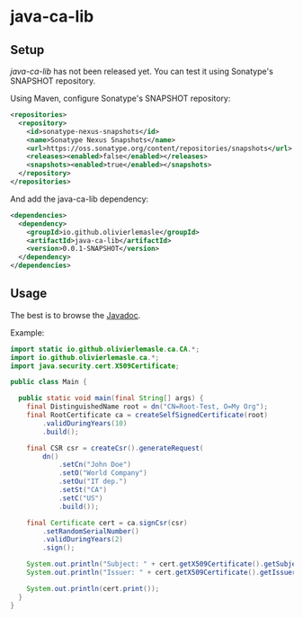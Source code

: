 # java-ca-lib #

## Setup ##

*java-ca-lib* has not been released yet. You can test it using Sonatype's
SNAPSHOT repository.

Using Maven, configure Sonatype's SNAPSHOT repository:

```xml
<repositories>
  <repository>
    <id>sonatype-nexus-snapshots</id>
    <name>Sonatype Nexus Snapshots</name>
    <url>https://oss.sonatype.org/content/repositories/snapshots</url>
    <releases><enabled>false</enabled></releases>
    <snapshots><enabled>true</enabled></snapshots>
  </repository>
</repositories>
```

And add the java-ca-lib dependency:

```xml
<dependencies>
  <dependency>
    <groupId>io.github.olivierlemasle</groupId>
    <artifactId>java-ca-lib</artifactId>
    <version>0.0.1-SNAPSHOT</version>
  </dependency>
</dependencies>
```

## Usage ##

The best is to browse the [Javadoc](http://olivierlemasle.github.io/java-certificate-authority/javadoc/).

Example:

```java
import static io.github.olivierlemasle.ca.CA.*;
import io.github.olivierlemasle.ca.*;
import java.security.cert.X509Certificate;

public class Main {

  public static void main(final String[] args) {
    final DistinguishedName root = dn("CN=Root-Test, O=My Org");
    final RootCertificate ca = createSelfSignedCertificate(root)
        .validDuringYears(10)
        .build();

    final CSR csr = createCsr().generateRequest(
        dn()
            .setCn("John Doe")
            .setO("World Company")
            .setOu("IT dep.")
            .setSt("CA")
            .setC("US")
            .build());

    final Certificate cert = ca.signCsr(csr)
        .setRandomSerialNumber()
        .validDuringYears(2)
        .sign();

    System.out.println("Subject: " + cert.getX509Certificate().getSubjectDN());
    System.out.println("Issuer: " + cert.getX509Certificate().getIssuerDN());

    System.out.println(cert.print());
  }
}

```
